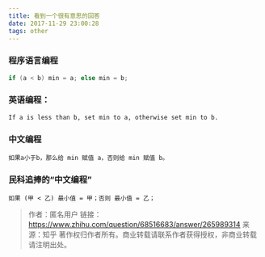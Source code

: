 ```yaml
---
title: 看到一个很有意思的回答
date: 2017-11-29 23:00:28
tags: other
---
```


### 程序语言编程
```c++
if (a < b) min = a; else min = b;
```

<!--more-->

### 英语编程：
```
If a is less than b, set min to a, otherwise set min to b. 
```
### 中文编程
```
如果a小于b，那么给 min 赋值 a，否则给 min 赋值 b。

```

### 民科追捧的“中文编程”
```
如果 (甲 < 乙) 最小值 = 甲；否则 最小值 = 乙；
```


> 作者：匿名用户
> 链接：https://www.zhihu.com/question/68516683/answer/265989314
> 来源：知乎
> 著作权归作者所有。商业转载请联系作者获得授权，非商业转载请注明出处。

